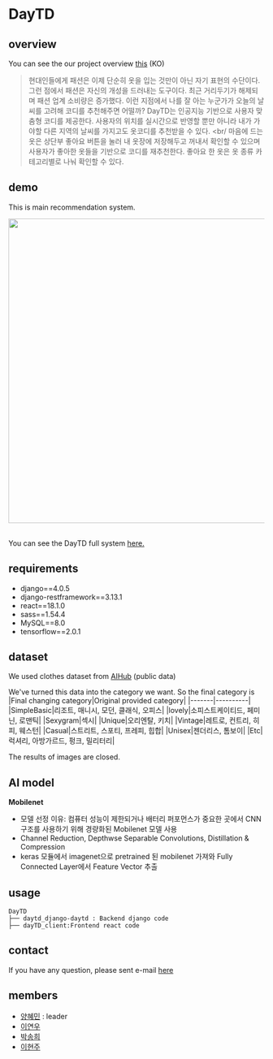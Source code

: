 # DayTD

## overview
You can see the our project overview [this](https://www.notion.so/DayTD-project-e1c855fe39f84c38b74c20fa1dff0cc4) (KO)
<br>
>현대인들에게 패션은 이제 단순히 옷을 입는 것만이 아닌 자기 표현의 수단이다. 그런 점에서 패션은 자신의 개성을 드러내는 도구이다. 최근 거리두기가 해제되며 패션 업계 소비량은 증가했다. 이런 지점에서 나를 잘 아는 누군가가 오늘의 날씨를 고려해 코디를 추천해주면 어떨까? DayTD는 인공지능 기반으로 사용자 맞춤형 코디를 제공한다. 사용자의 위치를 실시간으로 반영할 뿐만 아니라 내가 가야할 다른 지역의 날씨를 가지고도 옷코디를 추천받을 수 있다. <br/
>마음에 드는 옷은 상단부 좋아요 버튼을 눌러 내 옷장에 저장해두고 꺼내서 확인할 수 있으며 사용자가 좋아한 옷들을 기반으로 코디를 재추천한다. 좋아요 한 옷은 옷 종류 카테고리별로 나눠 확인할 수 있다. 


## demo
This is main recommendation system.

<img src="https://user-images.githubusercontent.com/76083173/194900222-48f03b9b-71d8-43cb-b3eb-9e3ffbc14622.gif" width="600">


<br>You can see the DayTD full system [here.](https://youtu.be/HL41fkaI8M0)</br>

## requirements

- django==4.0.5
- django-restframework==3.13.1
- react==18.1.0
- sass==1.54.4
- MySQL==8.0
- tensorflow==2.0.1

## dataset
We used clothes dataset from [AIHub](https://aihub.or.kr/aihubdata/data/view.do?currMenu=115&topMenu=100&aihubDataSe=realm&dataSetSn=51)
(public data)

We've turned this data into the category we want. So the final category is
|Final changing category|Original provided category|
|-------|----------|
|SimpleBasic|리조트, 매니시, 모던, 클래식, 오피스|
|lovely|소피스트케이티드, 페미닌, 로맨틱|
|Sexygram|섹시|
|Unique|오리엔탈, 키치|
|Vintage|레트로, 컨트리, 히피, 웨스턴|
|Casual|스트리트, 스포티, 프레피, 힙합|
|Unisex|젠더리스, 톰보이|
|Etc|럭셔리, 아방가르드, 펑크, 밀리터리|

The results of images are closed.

## AI model
**Mobilenet**
- 모델 선정 이유: 컴퓨터 성능이 제한되거나 배터리 퍼포먼스가 중요한 곳에서 CNN 구조를 사용하기 위해 경량화된 Mobilenet 모델 사용
- Channel Reduction, Depthwse Separable Convolutions, Distillation & Compression
- keras 모듈에서 imagenet으로 pretrained 된 mobilenet 가져와 Fully Connected Layer에서 Feature Vector 추출

## usage
```
DayTD
├── daytd_django-daytd : Backend django code
├── dayTD_client:Frontend react code
```

## contact
If you have any question, please sent e-mail [here](hyemin086@naver.com)

## members
- [양혜민](hyemin086@naver.com) : leader
- [이연우](lyu2015@gmail.com) 
- [박송희](thdgml5539@naver.com)
- [이현주](joo000705@naver.com)
